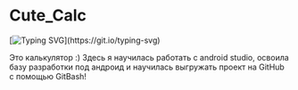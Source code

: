 # Cute_Calc
[![Typing SVG](https://readme-typing-svg.herokuapp.com?color=SAB000&lines=Это+моё+первое+приложение!)](https://git.io/typing-svg)

Это калькулятор :) 
Здесь я научилась работать с android studio, освоила базу разработки под андроид и научилась выгружать проект на GitHub с помощью GitBash!
